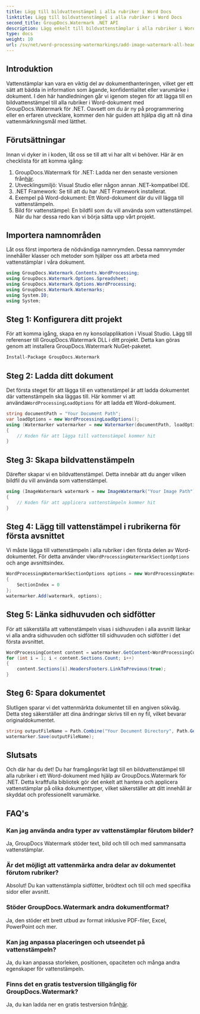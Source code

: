 ```yaml
---
title: Lägg till bildvattenstämpel i alla rubriker i Word Docs
linktitle: Lägg till bildvattenstämpel i alla rubriker i Word Docs
second_title: GroupDocs.Watermark .NET API
description: Lägg enkelt till bildvattenstämplar i alla rubriker i Word-dokument med GroupDocs.Watermark för .NET. Följ vår steg-för-steg-guide med detaljerade kodexempel.
type: docs
weight: 10
url: /sv/net/word-processing-watermarkings/add-image-watermark-all-headers-word-docs/
---
```

## Introduktion
Vattenstämplar kan vara en viktig del av dokumenthanteringen, vilket ger ett sätt att bädda in information som ägande, konfidentialitet eller varumärke i dokument. I den här handledningen går vi igenom stegen för att lägga till en bildvattenstämpel till alla rubriker i Word-dokument med GroupDocs.Watermark för .NET. Oavsett om du är ny på programmering eller en erfaren utvecklare, kommer den här guiden att hjälpa dig att nå dina vattenmärkningsmål med lätthet.
## Förutsättningar
Innan vi dyker in i koden, låt oss se till att vi har allt vi behöver. Här är en checklista för att komma igång:
1.  GroupDocs.Watermark för .NET: Ladda ner den senaste versionen från[här](https://releases.groupdocs.com/Watermark/net/).
2. Utvecklingsmiljö: Visual Studio eller någon annan .NET-kompatibel IDE.
3. .NET Framework: Se till att du har .NET Framework installerat.
4. Exempel på Word-dokument: Ett Word-dokument där du vill lägga till vattenstämpeln.
5. Bild för vattenstämpel: En bildfil som du vill använda som vattenstämpel.
När du har dessa redo kan vi börja sätta upp vårt projekt.
## Importera namnområden
Låt oss först importera de nödvändiga namnrymden. Dessa namnrymder innehåller klasser och metoder som hjälper oss att arbeta med vattenstämplar i våra dokument.
```csharp
using GroupDocs.Watermark.Contents.WordProcessing;
using GroupDocs.Watermark.Options.Spreadsheet;
using GroupDocs.Watermark.Options.WordProcessing;
using GroupDocs.Watermark.Watermarks;
using System.IO;
using System;
```
## Steg 1: Konfigurera ditt projekt
För att komma igång, skapa en ny konsolapplikation i Visual Studio. Lägg till referenser till GroupDocs.Watermark DLL i ditt projekt. Detta kan göras genom att installera GroupDocs.Watermark NuGet-paketet.
```bash
Install-Package GroupDocs.Watermark
```
## Steg 2: Ladda ditt dokument
 Det första steget för att lägga till en vattenstämpel är att ladda dokumentet där vattenstämpeln ska läggas till. Här kommer vi att använda`WordProcessingLoadOptions` för att ladda ett Word-dokument.
```csharp
string documentPath = "Your Document Path";
var loadOptions = new WordProcessingLoadOptions();
using (Watermarker watermarker = new Watermarker(documentPath, loadOptions))
{
    // Koden för att lägga till vattenstämpel kommer hit
}
```
## Steg 3: Skapa bildvattenstämpeln
Därefter skapar vi en bildvattenstämpel. Detta innebär att du anger vilken bildfil du vill använda som vattenstämpel.
```csharp
using (ImageWatermark watermark = new ImageWatermark("Your Image Path"))
{
    // Koden för att applicera vattenstämpeln kommer hit
}
```
## Steg 4: Lägg till vattenstämpel i rubrikerna för första avsnittet
 Vi måste lägga till vattenstämpeln i alla rubriker i den första delen av Word-dokumentet. För detta använder vi`WordProcessingWatermarkSectionOptions` och ange avsnittsindex.
```csharp
WordProcessingWatermarkSectionOptions options = new WordProcessingWatermarkSectionOptions
{
    SectionIndex = 0
};
watermarker.Add(watermark, options);
```
## Steg 5: Länka sidhuvuden och sidfötter
För att säkerställa att vattenstämpeln visas i sidhuvuden i alla avsnitt länkar vi alla andra sidhuvuden och sidfötter till sidhuvuden och sidfötter i det första avsnittet.
```csharp
WordProcessingContent content = watermarker.GetContent<WordProcessingContent>();
for (int i = 1; i < content.Sections.Count; i++)
{
    content.Sections[i].HeadersFooters.LinkToPrevious(true);
}
```
## Steg 6: Spara dokumentet
Slutligen sparar vi det vattenmärkta dokumentet till en angiven sökväg. Detta steg säkerställer att dina ändringar skrivs till en ny fil, vilket bevarar originaldokumentet.
```csharp
string outputFileName = Path.Combine("Your Document Directory", Path.GetFileName(documentPath));
watermarker.Save(outputFileName);
```
## Slutsats
Och där har du det! Du har framgångsrikt lagt till en bildvattenstämpel till alla rubriker i ett Word-dokument med hjälp av GroupDocs.Watermark för .NET. Detta kraftfulla bibliotek gör det enkelt att hantera och applicera vattenstämplar på olika dokumenttyper, vilket säkerställer att ditt innehåll är skyddat och professionellt varumärke.
## FAQ's
### Kan jag använda andra typer av vattenstämplar förutom bilder?
Ja, GroupDocs Watermark stöder text, bild och till och med sammansatta vattenstämplar.
### Är det möjligt att vattenmärka andra delar av dokumentet förutom rubriker?
Absolut! Du kan vattenstämpla sidfötter, brödtext och till och med specifika sidor eller avsnitt.
### Stöder GroupDocs.Watermark andra dokumentformat?
Ja, den stöder ett brett utbud av format inklusive PDF-filer, Excel, PowerPoint och mer.
### Kan jag anpassa placeringen och utseendet på vattenstämpeln?
Ja, du kan anpassa storleken, positionen, opaciteten och många andra egenskaper för vattenstämpeln.
### Finns det en gratis testversion tillgänglig för GroupDocs.Watermark?
 Ja, du kan ladda ner en gratis testversion från[här](https://releases.groupdocs.com/).